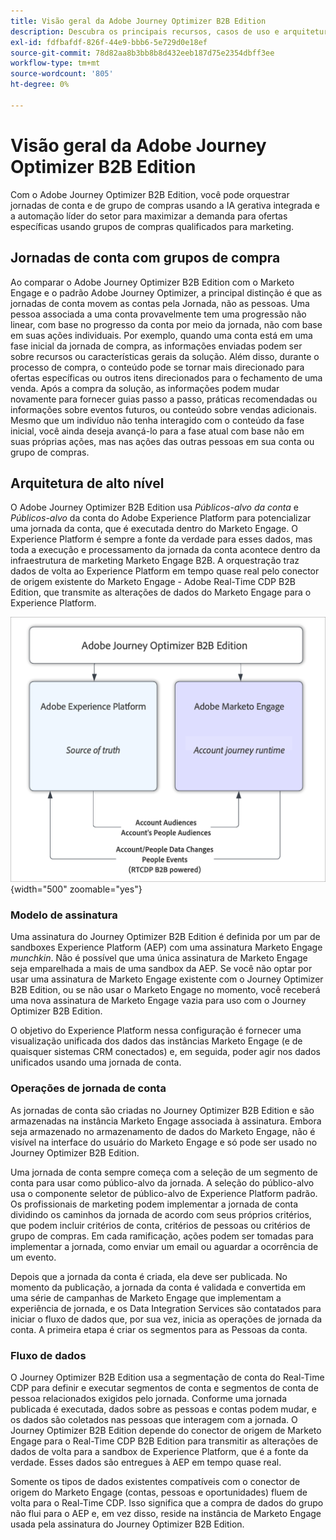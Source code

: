 ```yaml
---
title: Visão geral da Adobe Journey Optimizer B2B Edition
description: Descubra os principais recursos, casos de uso e arquiteturas do Adobe Journey Optimizer B2B Edition.
exl-id: fdfbafdf-826f-44e9-bbb6-5e729d0e18ef
source-git-commit: 78d82aa8b3bb8b8d432eeb187d75e2354dbff3ee
workflow-type: tm+mt
source-wordcount: '805'
ht-degree: 0%

---
```


# Visão geral da Adobe Journey Optimizer B2B Edition

Com o Adobe Journey Optimizer B2B Edition, você pode orquestrar jornadas de conta e de grupo de compras usando a IA gerativa integrada e a automação líder do setor para maximizar a demanda para ofertas específicas usando grupos de compras qualificados para marketing.

## Jornadas de conta com grupos de compra

Ao comparar o Adobe Journey Optimizer B2B Edition com o Marketo Engage e o padrão Adobe Journey Optimizer, a principal distinção é que as jornadas de conta movem as contas pela Jornada, não as pessoas. Uma pessoa associada a uma conta provavelmente tem uma progressão não linear, com base no progresso da conta por meio da jornada, não com base em suas ações individuais. Por exemplo, quando uma conta está em uma fase inicial da jornada de compra, as informações enviadas podem ser sobre recursos ou características gerais da solução. Além disso, durante o processo de compra, o conteúdo pode se tornar mais direcionado para ofertas específicas ou outros itens direcionados para o fechamento de uma venda. Após a compra da solução, as informações podem mudar novamente para fornecer guias passo a passo, práticas recomendadas ou informações sobre eventos futuros, ou conteúdo sobre vendas adicionais. Mesmo que um indivíduo não tenha interagido com o conteúdo da fase inicial, você ainda deseja avançá-lo para a fase atual com base não em suas próprias ações, mas nas ações das outras pessoas em sua conta ou grupo de compras.

## Arquitetura de alto nível

O Adobe Journey Optimizer B2B Edition usa _Públicos-alvo da conta_ e _Públicos-alvo_ da conta do Adobe Experience Platform para potencializar uma jornada da conta, que é executada dentro do Marketo Engage. O Experience Platform é sempre a fonte da verdade para esses dados, mas toda a execução e processamento da jornada da conta acontece dentro da infraestrutura de marketing Marketo Engage B2B. A orquestração traz dados de volta ao Experience Platform em tempo quase real pelo conector de origem existente do Marketo Engage - Adobe Real-Time CDP B2B Edition, que transmite as alterações de dados do Marketo Engage para o Experience Platform.

![Arquitetura de dados de alto nível](./assets/high-level-data-architecture.png){width="500" zoomable="yes"}

### Modelo de assinatura

Uma assinatura do Journey Optimizer B2B Edition é definida por um par de sandboxes Experience Platform (AEP) com uma assinatura Marketo Engage _munchkin_. Não é possível que uma única assinatura de Marketo Engage seja emparelhada a mais de uma sandbox da AEP. Se você não optar por usar uma assinatura de Marketo Engage existente com o Journey Optimizer B2B Edition, ou se não usar o Marketo Engage no momento, você receberá uma nova assinatura de Marketo Engage vazia para uso com o Journey Optimizer B2B Edition.

O objetivo do Experience Platform nessa configuração é fornecer uma visualização unificada dos dados das instâncias Marketo Engage (e de quaisquer sistemas CRM conectados) e, em seguida, poder agir nos dados unificados usando uma jornada de conta.

### Operações de jornada de conta

As jornadas de conta são criadas no Journey Optimizer B2B Edition e são armazenadas na instância Marketo Engage associada à assinatura. Embora seja armazenado no armazenamento de dados do Marketo Engage, não é visível na interface do usuário do Marketo Engage e só pode ser usado no Journey Optimizer B2B Edition.

Uma jornada de conta sempre começa com a seleção de um segmento de conta para usar como público-alvo da jornada. A seleção do público-alvo usa o componente seletor de público-alvo de Experience Platform padrão. Os profissionais de marketing podem implementar a jornada de conta dividindo os caminhos da jornada de acordo com seus próprios critérios, que podem incluir critérios de conta, critérios de pessoas ou critérios de grupo de compras. Em cada ramificação, ações podem ser tomadas para implementar a jornada, como enviar um email ou aguardar a ocorrência de um evento.

Depois que a jornada da conta é criada, ela deve ser publicada. No momento da publicação, a jornada da conta é validada e convertida em uma série de campanhas de Marketo Engage que implementam a experiência de jornada, e os Data Integration Services são contatados para iniciar o fluxo de dados que, por sua vez, inicia as operações de jornada da conta. A primeira etapa é criar os segmentos para as Pessoas da conta.

### Fluxo de dados

O Journey Optimizer B2B Edition usa a segmentação de conta do Real-Time CDP para definir e executar segmentos de conta e segmentos de conta de pessoa relacionados exigidos pelo jornada. Conforme uma jornada publicada é executada, dados sobre as pessoas e contas podem mudar, e os dados são coletados nas pessoas que interagem com a jornada. O Journey Optimizer B2B Edition depende do conector de origem de Marketo Engage para o Real-Time CDP B2B Edition para transmitir as alterações de dados de volta para a sandbox de Experience Platform, que é a fonte da verdade.  Esses dados são entregues à AEP em tempo quase real.

Somente os tipos de dados existentes compatíveis com o conector de origem do Marketo Engage (contas, pessoas e oportunidades) fluem de volta para o Real-Time CDP. Isso significa que a compra de dados do grupo não flui para o AEP e, em vez disso, reside na instância de Marketo Engage usada pela assinatura do Journey Optimizer B2B Edition.
